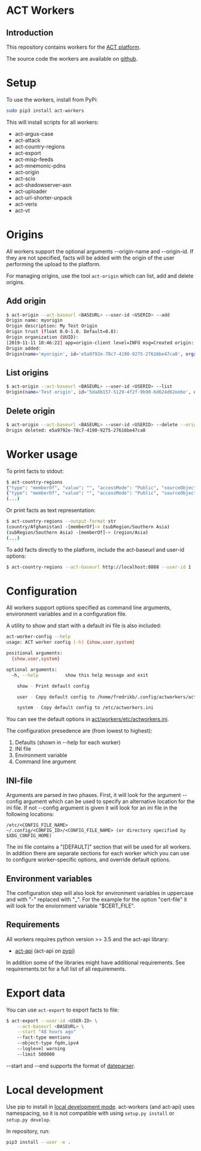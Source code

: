 # ACT Workers

## Introduction

This repository contains workers for the [ACT platform](https://github.com/mnemonic-no/act-platform).

The source code the workers are available on [github](https://github.com/mnemonic-no/act-workers).

# Setup

To use the workers, install from PyPi:

```bash
sudo pip3 install act-workers
```

This will install scripts for all workers:

* act-argus-case
* act-attack
* act-country-regions
* act-export
* act-misp-feeds
* act-mnemonic-pdns
* act-origin
* act-scio
* act-shadowserver-asn
* act-uploader
* act-url-shorter-unpack
* act-veris
* act-vt

# Origins

All workers support the optional arguments --origin-name and --origin-id. If they are not specified, facts will be added with the origin of the user performing the upload to the platform.

For managing origins, use the tool `act-origin` which can list, add and delete origins.

## Add origin

```bash
$ act-origin --act-baseurl <BASEURL> --user-id <USERID> --add
Origin name: myorigin
Origin description: My Test Origin
Origin trust (float 0.0-1.0. Default=0.8):
Origin organization (UUID):
[2019-11-11 10:46:22] app=origin-client level=INFO msg=Created origin: myorigin
Origin added:
Origin(name='myorigin', id='e5a9792e-78c7-4190-9275-27616be47ca8', organization=Organization(), description='My Test Origin', trust=0.8)
```

## List origins

```bash
$ act-origin --act-baseurl <BASEURL> --user-id <USERID> --list
Origin(name='Test origin', id='5da8b157-5129-4f2f-9b90-6d624d62eebe', organization=Organization(), description='My test origin', trust=0.5)
```

## Delete origin

```bash
$ act-origin --act-baseurl <BASEURL> --user-id <USERID> --delete --origin-id e5a9792e-78c7-4190-9275-27616be47ca8
Origin deleted: e5a9792e-78c7-4190-9275-27616be47ca8
```

# Worker usage

To print facts to stdout:

```bash
$ act-country-regions
{"type": "memberOf", "value": "", "accessMode": "Public", "sourceObject": {"type": "country", "value": "Afghanistan"}, "destinationObject": {"type": "subRegion", "value": "Southern Asia"}, "bidirectionalBinding": false}
{"type": "memberOf", "value": "", "accessMode": "Public", "sourceObject": {"type": "subRegion", "value": "Southern Asia"}, "destinationObject": {"type": "region", "value": "Asia"}, "bidirectionalBinding": false}
(...)
```

Or print facts as text representation:

```bash
$ act-country-regions --output-format str
(country/Afghanistan) -[memberOf]-> (subRegion/Southern Asia)
(subRegion/Southern Asia) -[memberOf]-> (region/Asia)
(...)
```

To add facts directly to the platform, include the act-baseurl and user-id options:

```bash
$ act-country-regions --act-baseurl http://localhost:8888 --user-id 1
```

# Configuration

All workers support options specified as command line arguments, environment variables and in a configuration file.

A utility to show and start with a default ini file is also included:

```bash
act-worker-config --help
usage: ACT worker config [-h] {show,user,system}

positional arguments:
  {show,user,system}

optional arguments:
  -h, --help          show this help message and exit

    show - Print default config

    user - Copy default config to /home/fredrikb/.config/actworkers/actworkers.ini

    system - Copy default config to /etc/actworkers.ini
```

You can see the default options in [act/workers/etc/actworkers.ini](act/workers/etc/actworkers.ini).

The configuration presedence are (from lowest to highest):
1. Defaults (shown in --help for each worker)
2. INI file
3. Environment variable
4. Command line argument

## INI-file
Arguments are parsed in two phases. First, it will look for the argument --config argument
which can be used to specify an alternative location for the ini file. If not --config argument
is given it will look for an ini file in the following locations:

    /etc/<CONFIG_FILE_NAME>
    ~/.config/<CONFIG_ID>/<CONFIG_FILE_NAME> (or directory specified by $XDG_CONFIG_HOME)

The ini file contains a "[DEFAULT]" section that will be used for all workers.
In addition there are separate sections for each worker which you can use to configure
worker-specific options, and override default options.

## Environment variables

The configuration step will also look for environment variables in uppercase and
with "-" replaced with "_". For the example for the option "cert-file" it will look for the
enviornment variable "$CERT_FILE".

## Requirements

All workers requires python version >= 3.5 and the act-api library:

* [act-api](https://github.com/mnemonic-no/act-api-python) (act-api on [pypi](https://pypi.org/project/act-api/))

In addition some of the libraries might have additional requirements. See requirements.txt for a full list of all requirements.

# Export data

You can use `act-export` to export facts to file:

```bash
$ act-export --user-id <USER-ID> \
    --act-baseurl <BASEURL> \
    --start "48 hours ago"
    --fact-type mentions
    --object-type fqdn,ipv4
    --loglevel warning
    --limit 500000
```

--start and --end supports the format of [dateparser](https://dateparser.readthedocs.io).

# Local development

Use pip to install in [local development mode](https://pip.pypa.io/en/stable/reference/pip_install/#editable-installs). act-workers (and act-api) uses namespacing, so it is not compatible with using `setup.py install` or `setup.py develop`.

In repository, run:

```bash
pip3 install --user -e .
```
